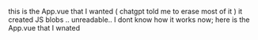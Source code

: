 this is the App.vue that I wanted  ( chatgpt told me to erase most of it ) it created JS blobs .. unreadable..  I dont know how it works now;  here is the App.vue that I wnated

<template>
  <div id="app">
    <button @click="copyAdult" class="copy-button adult-button">Adult</button>
    <button @click="copyMom" class="copy-button mom-button">Mom</button>
    <button @click="copyDad" class="copy-button dad-button">Dad</button>
    <button @click="copyParents" class="copy-button parents-button">
      Parents
    </button>
    <button @click="copyGuardian" class="copy-button guardian-button">
      Guardian
    </button>
  </div>
</template>


<script>
export default {
  data() {
    return {
      adultText:
        "The patient is given and understands strict follow up and return instruction, patient agrees and wishes to be discharged.",
      momText:
        "The mom is given and understands strict follow up and return instruction, mom agrees and wishes to be discharged.",
      dadText:
        "The dad is given and understands strict follow up and return instruction, dad agrees and wishes to be discharged.",
      parentsText:
        "The parents are given and understand strict follow up and return instruction, the parents agree and wish to be discharged.",
      guardianText:
        "The guardian is given and understands strict follow up and return instruction, guardian agrees and wishes to be discharged.",
    };
  },
  methods: {
    copyAdult() {
      navigator.clipboard
        .writeText(this.adultText)
        .then(() => {
          console.log("Text copied to clipboard");
        })
        .catch((err) => {
          console.error("Could not copy text: ", err);
        });
    },
    copyMom() {
      navigator.clipboard
        .writeText(this.momText)
        .then(() => {
          console.log("Text copied to clipboard");
        })
        .catch((err) => {
          console.error("Could not copy text: ", err);
        });
    },
    copyDad() {
      navigator.clipboard
        .writeText(this.dadText)
        .then(() => {
          console.log("Text copied to clipboard");
        })
        .catch((err) => {
          console.error("Could not copy text: ", err);
        });
    },
    copyParents() {
      navigator.clipboard
        .writeText(this.parentsText)
        .then(() => {
          console.log("Text copied to clipboard");
        })
        .catch((err) => {
          console.error("Could not copy text: ", err);
        });
    },
    copyGuardian() {
      navigator.clipboard
        .writeText(this.guardianText)
        .then(() => {
          console.log("Text copied to clipboard");
        })
        .catch((err) => {
          console.error("Could not copy text: ", err);
        });
    },
  },
};
</script>


<style scoped>
.copy-button {
  color: #fff; /* White text */
  padding: 15px 30px; /* Large padding for size */
  font-size: 18px; /* Larger font size */
  border: none;
  border-radius: 5px;
  cursor: pointer;
  transition: background-color 0.3s ease;
}


.adult-button {
  background-color: #ffd700; /* Golden yellow color */
}


.adult-button:hover {
  background-color: #a18a3d; /* Slightly darker yellow on hover */
}


.mom-button {
  background-color: #ff69b4; /* Pink color */
}


.mom-button:hover {
  background-color: #c71585; /* Slightly darker pink on hover */
}


.dad-button {
  background-color: #1e90ff; /* Blue color */
}


.dad-button:hover {
  background-color: #1c86ee; /* Slightly darker blue on hover */
}


.parents-button {
  background-color: #800080; /* Purple color */
}


.parents-button:hover {
  background-color: #4b0082; /* Slightly darker purple on hover */
}


.guardian-button {
  background-color: #808080; /* Gray color */
}


.guardian-button:hover {
  background-color: #696969; /* Slightly darker gray on hover */
}


.text-input {
  width: 100%;
  padding: 10px;
  font-size: 16px;
  margin-bottom: 20px;
  box-sizing: border-box;
}
</style>
